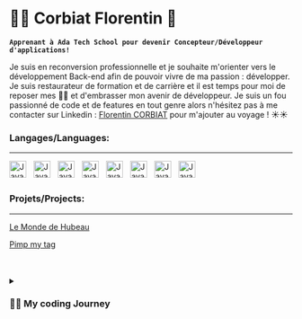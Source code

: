 # 👨‍🍳 Corbiat Florentin 👋

**`Apprenant à Ada Tech School pour devenir Concepteur/Développeur d'applications!`**

Je suis en reconversion professionnelle et je souhaite m'orienter vers le développement Back-end afin de pouvoir vivre de ma passion : développer.
Je suis restaurateur de formation et de carrière et il est temps pour moi de reposer mes 🔪🔪 et d'embrasser mon avenir de développeur.
Je suis un fou passionné de code et de features en tout genre alors n'hésitez pas à me contacter sur Linkedin : [Florentin CORBIAT](https://www.linkedin.com/in/florentin-corbiat-a1280710b/) pour m'ajouter au voyage ! ☀️☀️

### Langages/Languages:
-----------------------
<img align="left" alt="Java" width="30px" style="padding-right:10px;" src="https://cdn.jsdelivr.net/gh/devicons/devicon/icons/html5/html5-plain.svg">
<img align="left" alt="Java" width="30px" style="padding-right:10px;" src="https://cdn.jsdelivr.net/gh/devicons/devicon/icons/css3/css3-plain.svg">
<img align="left" alt="Java" width="30px" style="padding-right:10px;" src="https://cdn.jsdelivr.net/gh/devicons/devicon/icons/javascript/javascript-plain.svg">
<img align="left" alt="Java" width="30px" style="padding-right:10px;" src="https://cdn.jsdelivr.net/gh/devicons/devicon/icons/react/react-original.svg">
<img align="left" alt="Java" width="30px" style="padding-right:10px;" src="https://cdn.jsdelivr.net/gh/devicons/devicon/icons/typescript/typescript-plain.svg">
<img align="left" alt="Java" width="30px" style="padding-right:10px;" src="https://cdn.jsdelivr.net/gh/devicons/devicon/icons/nodejs/nodejs-original.svg">
<img align="left" alt="Java" width="30px" style="padding-right:10px;" src="https://cdn.jsdelivr.net/gh/devicons/devicon/icons/github/github-original.svg">
<img align="left" alt="Java" width="30px" style="padding-right:10px;" src="https://cdn.jsdelivr.net/gh/devicons/devicon/icons/git/git-original.svg">

<br>
<br>


### Projets/Projects:
---------------------
[Le Monde de Hubeau](https://github.com/CorbiatFlorentin/Le-Monde-de-Hubeau)

[Pimp my tag](https://github.com/CorbiatFlorentin/Pimp-my-tag)


<br>
<br>

<details>
  <summary><h3> 👨‍💻 My coding Journey</h3></summary>
  J'ai commencé à coder de maniére trés ponctuelle et sans aucun but jusqu'à ce que je décide d'en faire mon métier. Originalement, je n'étais pas à l'aise du tout et les IDE en général m'effrayez...Puis un jour, poussez par mon envie d'en découdre, je me suis mis à coder de simples lignes pour faire apparaitre un Hello world ☀️.Et de fil en aiguille, j'ai commencé à vouloir apprendre plus, puis coder de façon plus importante pour commencer à faire du concret. Je me suis mis à rechercher l'endroit qui pouurait m'offir ce cadre : une école de reconversion professionnelle.
  <br>
  Depuis mon arrivée, mes nuits sont de plus en plus courtes au fur et à mesures que j'avance dans ma progression(actuellment j'écrit ces lignes avec mon chat 🐈 à minuit et demi!). Pour une seconde fois dans ma vie, j'ai une passion qui pourrait me maintenir en éveil constant. Et c'est pour cela que j'adore coder et que peux être un jour, j'aurais la chance de travailler avec vous.❤️
</details>

